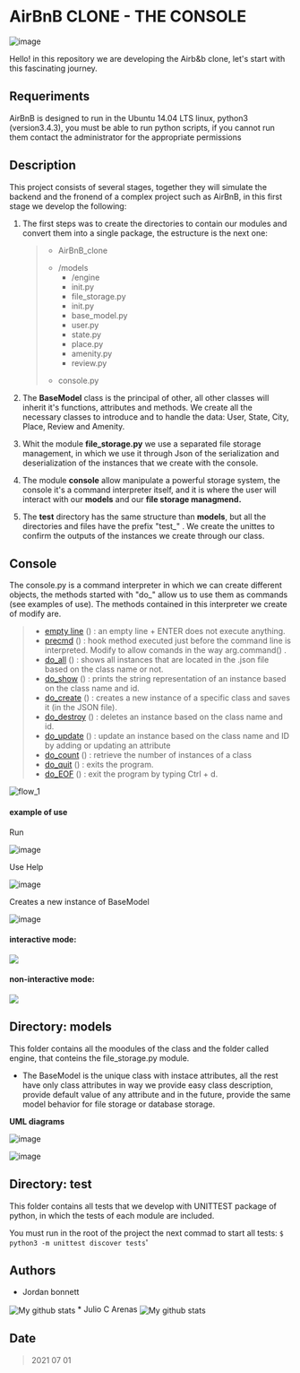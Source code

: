 # AirBnB CLONE - THE CONSOLE
![image](https://user-images.githubusercontent.com/70826697/124161186-b8fa6580-da62-11eb-98d7-1334a4128822.png)


Hello! in this repository we are developing the Airb&b clone, let's start with this fascinating journey.

## Requeriments
AirBnB is designed to run in the Ubuntu 14.04 LTS linux, python3 (version3.4.3), you must be able to run python scripts, if you cannot run them contact the administrator for the appropriate permissions

## Description

This project consists of several stages, together they will simulate the backend and the fronend of a complex project such as AirBnB, in this first stage we develop the following:

1. The first steps was to create the directories to contain our modules and convert them into a single package, the estructure is the next one:

	> + AirBnB_clone
	> * /models
	>   *  /engine
	>	 * init.py
	>	 * file_storage.py
	>   + init.py
	>   + base_model.py
	>   + user.py
	>   + state.py
	>   + place.py
	>   + amenity.py
	>   + review.py
	> + console.py

2. The **BaseModel** class is the principal of other, all other classes will inherit it's functions, attributes and methods.  We create all the necessary classes to introduce and to handle the data: User, State, City, Place, Review and Amenity.

3. Whit the module **file_storage.py** we use a separated file storage management, in which we use it through Json of the serialization and deserialization of the instances that we create with the console.

4. The module **console**  allow manipulate a powerful storage system, the console it's a command interpreter itself, and it is where the user will interact with our **models** and our **file storage managmend.**

4. The **test** directory has the same structure than **models**, but all the directories and files have the prefix "test_" . We create the unittes to confirm the outputs of the instances we create through our class.

## Console
The console.py is a command interpreter in which we can create different objects, the methods started with "do_" allow us to use them as commands (see examples of use).  The methods contained in this interpreter we create of modify are.

> - [empty line](https://github.com/bonnett93/AirBnB_clone/blob/main/console.py) () : an empty line + ENTER does not execute anything.
> - [precmd](https://github.com/bonnett93/AirBnB_clone/blob/main/console.py) () : hook method executed just before the command line is interpreted.           Modify to allow comands in the way arg.command() .
> - [do_all](https://github.com/bonnett93/AirBnB_clone/blob/main/console.py) () : shows all instances that are located in the .json file based on the class name or not.
> - [do_show](https://github.com/bonnett93/AirBnB_clone/blob/main/console.py) () : prints the string representation of an instance based on the class name and id.
> - [do_create](https://github.com/bonnett93/AirBnB_clone/blob/main/console.py) () : creates a new instance of a specific class and saves it (in the JSON file).
> - [do_destroy](https://github.com/bonnett93/AirBnB_clone/blob/main/console.py) () : deletes an instance based on the class name and id.
> - [do_update](https://github.com/bonnett93/AirBnB_clone/blob/main/console.py) () : update an instance based on the class name and ID by adding or updating an attribute
> - [do_count](https://github.com/bonnett93/AirBnB_clone/blob/main/console.py) () : retrieve the number of instances of a class
> - [do_quit](https://github.com/bonnett93/AirBnB_clone/blob/main/console.py) () : exits the program.
> - [do_EOF](https://github.com/bonnett93/AirBnB_clone/blob/main/console.py) () : exit the program by typing Ctrl + d.

![flow_1](https://imagizer.imageshack.com/v2/419x387q90/923/5RqzjM.jpg)

#### example of use
Run

![image](https://user-images.githubusercontent.com/70826697/124070744-ec59d780-da03-11eb-87a5-fdf7f6cc9b4b.png)

Use Help

![image](https://user-images.githubusercontent.com/70826697/124070848-1612fe80-da04-11eb-8baf-41975afcf3e8.png)


Creates a new instance of BaseModel

![image](https://user-images.githubusercontent.com/70826697/124070913-3773ea80-da04-11eb-8446-83ed6efff695.png)


#### interactive mode:

**![](https://lh3.googleusercontent.com/p5GeSdaJ_k3LdDugRsGgZ-rY5lipLgVn_1JsH33JBPBtDISW6HMAXs-gPHVn7n8XB3UNMJIYtc1qq6SZ0KhDiPfOWrCLSTgiA0wagWMV5_0_LKKP8FICF4yb_4yqyC99wrN2E6fA)**


#### non-interactive mode:
**![](https://lh5.googleusercontent.com/vDYYzino6J4-Ve84YPMsJXpx587Uf5sZ7ZLTXVrcW7K4Oj5lfQUH2hB84wSLDn9QgiFj2PBGHRpcdImHPQiXf1OaDdgvacTZ_tGbwGKFSZ6nU0snjw_konyz9jLEP4z921s27djZ)**

## Directory: models
This folder contains all the moodules of the class and the folder called engine, that conteins the file_storage.py module.

* The BaseModel is the unique class with instace attributes, all the rest have only class attributes in way we provide easy class description, provide default value of any attribute and in the future, provide the same model behavior for file storage or database storage.

**UML diagrams**

![image](https://imagizer.imageshack.com/img922/7328/TewKZP.jpg)

![image](https://user-images.githubusercontent.com/70826697/124066401-30e27480-d9fe-11eb-94dd-df0ee206f983.png)

## Directory: test
This folder contains all tests that we develop with UNITTEST package of python, in which the tests of each module are included.

You must run in the root of the project the next commad to start all tests:
`$ python3 -m unittest discover tests`'

## Authors
* Jordan bonnett
<img align="center" src="https://github-readme-stats.vercel.app/api/top-langs/?username=bonnett93&layout=compact&theme=vue&langs_count=6" alt="My github stats"/>
* Julio C Arenas
<img align="center" src="https://github-readme-stats.vercel.app/api/top-langs/?username=jihuder&layout=compact&theme=vue&langs_count=6" alt="My github stats"/>

## Date
>2021 07 01
